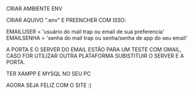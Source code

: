 
CRIAR AMBIENTE ENV

CRIAR AQUIVO ".env" E PREENCHER COM ISSO:

EMAILUSER = 'usuário do mail trap ou email de sua preferencia' 
EMAILSENHA = 'senha do mail trap ou senha/senha de app do seu email'

A PORTA E O SERVER DO EMAIL ESTÃO PARA UM TESTE COM GMAIL, CASO FOR UTILIZAR OUTRA PLATAFORMA SUBISTITUIR O SERVER E A PORTA.

TER XAMPP E MYSQL NO SEU PC

AGORA SEJA FELIZ COM O SITE :)
